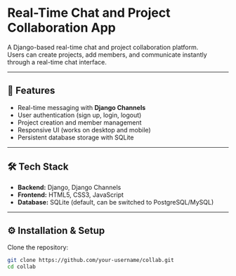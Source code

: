 # Real-Time Chat and Project Collaboration App

A Django-based real-time chat and project collaboration platform.  
Users can create projects, add members, and communicate instantly through a real-time chat interface.  

---

## 🚀 Features
- Real-time messaging with **Django Channels**
- User authentication (sign up, login, logout)
- Project creation and member management
- Responsive UI (works on desktop and mobile)
- Persistent database storage with SQLite

---

## 🛠 Tech Stack
- **Backend:** Django, Django Channels  
- **Frontend:** HTML5, CSS3, JavaScript  
- **Database:** SQLite (default, can be switched to PostgreSQL/MySQL)  

---

## ⚙️ Installation & Setup

Clone the repository:
```bash
git clone https://github.com/your-username/collab.git
cd collab
